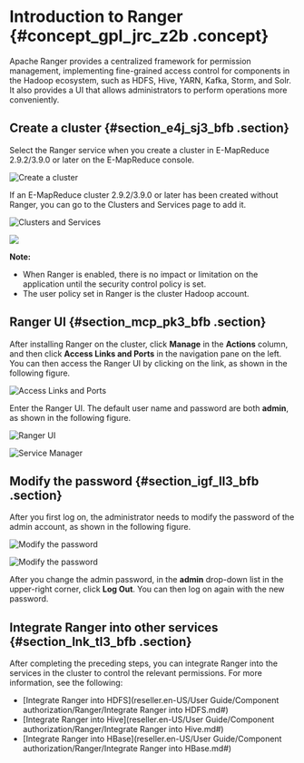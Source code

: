 # Introduction to Ranger {#concept_gpl_jrc_z2b .concept}

Apache Ranger provides a centralized framework for permission management, implementing fine-grained access control for components in the Hadoop ecosystem, such as HDFS, Hive, YARN, Kafka, Storm, and Solr. It also provides a UI that allows administrators to perform operations more conveniently.

## Create a cluster {#section_e4j_sj3_bfb .section}

Select the Ranger service when you create a cluster in E-MapReduce 2.9.2/3.9.0 or later on the E-MapReduce console.

![Create a cluster](http://static-aliyun-doc.oss-cn-hangzhou.aliyuncs.com/assets/img/17948/155054544511486_en-US.png)

If an E-MapReduce cluster 2.9.2/3.9.0 or later has been created without Ranger, you can go to the Clusters and Services page to add it.

![Clusters and Services](http://static-aliyun-doc.oss-cn-hangzhou.aliyuncs.com/assets/img/17948/155054544611487_en-US.png)

![](http://static-aliyun-doc.oss-cn-hangzhou.aliyuncs.com/assets/img/17948/155054544611488_en-US.png)

**Note:** 

-   When Ranger is enabled, there is no impact or limitation on the application until the security control policy is set.
-   The user policy set in Ranger is the cluster Hadoop account.

## Ranger UI {#section_mcp_pk3_bfb .section}

After installing Ranger on the cluster, click **Manage** in the **Actions** column, and then click **Access Links and Ports** in the navigation pane on the left. You can then access the Ranger UI by clicking on the link, as shown in the following figure.

![Access Links and Ports](http://static-aliyun-doc.oss-cn-hangzhou.aliyuncs.com/assets/img/17948/155054544611489_en-US.png)

Enter the Ranger UI. The default user name and password are both **admin**, as shown in the following figure.

![Ranger UI](http://static-aliyun-doc.oss-cn-hangzhou.aliyuncs.com/assets/img/17948/155054544611490_en-US.png)

![Service Manager](http://static-aliyun-doc.oss-cn-hangzhou.aliyuncs.com/assets/img/17948/155054544611491_en-US.png)

## Modify the password {#section_igf_ll3_bfb .section}

After you first log on, the administrator needs to modify the password of the admin account, as shown in the following figure.

![Modify the password](http://static-aliyun-doc.oss-cn-hangzhou.aliyuncs.com/assets/img/17948/155054544611492_en-US.png)

![Modify the password](http://static-aliyun-doc.oss-cn-hangzhou.aliyuncs.com/assets/img/17948/155054544611493_en-US.png)

After you change the admin password, in the **admin** drop-down list in the upper-right corner, click **Log Out**. You can then log on again with the new password.

## Integrate Ranger into other services {#section_lnk_tl3_bfb .section}

After completing the preceding steps, you can integrate Ranger into the services in the cluster to control the relevant permissions. For more information, see the following:

-   [Integrate Ranger into HDFS](reseller.en-US/User Guide/Component authorization/Ranger/Integrate Ranger into HDFS.md#)
-   [Integrate Ranger into Hive](reseller.en-US/User Guide/Component authorization/Ranger/Integrate Ranger into Hive.md#)
-   [Integrate Ranger into HBase](reseller.en-US/User Guide/Component authorization/Ranger/Integrate Ranger into HBase.md#)

